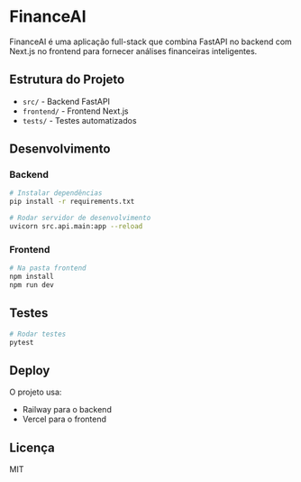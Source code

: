 # FinanceAI

FinanceAI é uma aplicação full-stack que combina FastAPI no backend com Next.js no frontend para fornecer análises financeiras inteligentes.

## Estrutura do Projeto

- `src/` - Backend FastAPI
- `frontend/` - Frontend Next.js
- `tests/` - Testes automatizados

## Desenvolvimento

### Backend

```bash
# Instalar dependências
pip install -r requirements.txt

# Rodar servidor de desenvolvimento
uvicorn src.api.main:app --reload
```

### Frontend

```bash
# Na pasta frontend
npm install
npm run dev
```

## Testes

```bash
# Rodar testes
pytest
```

## Deploy

O projeto usa:
- Railway para o backend
- Vercel para o frontend

## Licença

MIT
